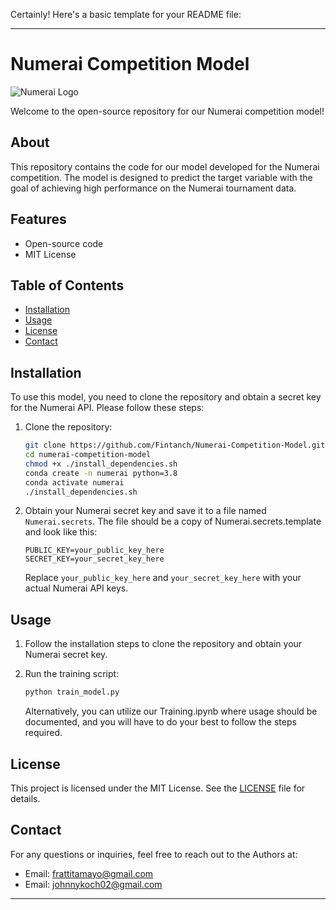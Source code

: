 Certainly! Here's a basic template for your README file:

---

# Numerai Competition Model

![Numerai Logo](https://upload.wikimedia.org/wikipedia/commons/c/ce/Numerai_logo.png)

Welcome to the open-source repository for our Numerai competition model!

## About

This repository contains the code for our model developed for the Numerai competition. The model is designed to predict the target variable with the goal of achieving high performance on the Numerai tournament data.

## Features

- Open-source code
- MIT License

## Table of Contents

- [Installation](#installation)
- [Usage](#usage)
- [License](#license)
- [Contact](#contact)

## Installation

To use this model, you need to clone the repository and obtain a secret key for the Numerai API. Please follow these steps:

1. Clone the repository:

   ```bash
   git clone https://github.com/Fintanch/Numerai-Competition-Model.git
   cd numerai-competition-model
   chmod +x ./install_dependencies.sh
   conda create -n numerai python=3.8
   conda activate numerai
   ./install_dependencies.sh
   ```

2. Obtain your Numerai secret key and save it to a file named `Numerai.secrets`. The file should be a copy of Numerai.secrets.template and look like this:

   ```
   PUBLIC_KEY=your_public_key_here
   SECRET_KEY=your_secret_key_here
   ```

   Replace `your_public_key_here` and `your_secret_key_here` with your actual Numerai API keys.

## Usage

1. Follow the installation steps to clone the repository and obtain your Numerai secret key.

2. Run the training script:

   ```bash
   python train_model.py
   ```

   Alternatively, you can utilize our Training.ipynb where usage should be documented, and you will have to do your best to follow the steps required.


## License

This project is licensed under the MIT License. See the [LICENSE](LICENSE) file for details.

## Contact

For any questions or inquiries, feel free to reach out to the Authors at:

- Email: frattitamayo@gmail.com
- Email: johnnykoch02@gmail.com

---
